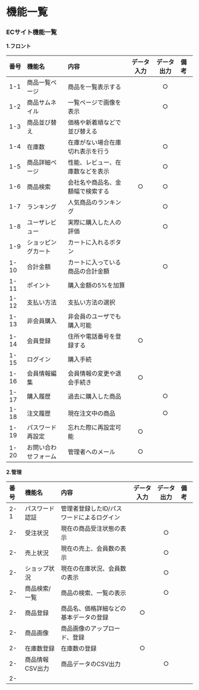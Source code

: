 # 機能一覧
### ECサイト機能一覧
**1.フロント**

|番号|機能名|内容|データ入力|データ出力|備考|
|:---|:---|:---|:---:|:---:|:---|
|1-1|商品一覧ページ|商品を一覧表示する||○||
|1-2|商品サムネイル|一覧ページで画像を表示||○||
|1-3|商品並び替え|価格や新着順などで並び替える||||
|1-4|在庫数|在庫がない場合在庫切れ表示を行う||○||
|1-5|商品詳細ページ|性能、レビュー、在庫数などを表示||○||
|1-6|商品検索|会社名や商品名、金額幅で検索する|○|○||
|1-7|ランキング|人気商品のランキング||○||
|1-8|ユーザレビュー|実際に購入した人の評価||○||
|1-9|ショッピングカート|カートに入れるボタン||||
|1-10|合計金額|カートに入っている商品の合計金額||○||
|1-11|ポイント|購入金額の5%を加算||||
|1-12|支払い方法|支払い方法の選択||||
|1-13|非会員購入|非会員のユーザでも購入可能||||
|1-14|会員登録|住所や電話番号を登録する|○|||
|1-15|ログイン|購入手続||||
|1-16|会員情報編集|会員情報の変更や退会手続き|○|||
|1-17|購入履歴|過去に購入した商品||○||
|1-18|注文履歴|現在注文中の商品||○||
|1-19|パスワード再設定|忘れた際に再設定可能|○|||
|1-20|お問い合わせフォーム|管理者へのメール|○|||

**2.管理**

|番号|機能名|内容|データ入力|データ出力|備考|
|:---|:---|:---|:---:|:---:|:---|
|2-1|パスワード認証|管理者登録したID/パスワードによるログイン||||
|2-|受注状況|現在の商品受注状態の表示||○||
|2-|売上状況|現在の売上、会員数の表示||○||
|2-|ショップ状況|現在の在庫状況、会員数の表示||○||
|2-|商品検索/一覧|商品の検索、一覧の表示||○||
|2-|商品登録|商品名、価格詳細などの基本データの登録|○|||
|2-|商品画像|商品画像のアップロード、登録||||
|2-|在庫数登録|在庫数の登録|○|||
|2-|商品情報CSV出力|商品データのCSV出力||○||
|2-|
